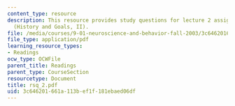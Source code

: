 ```yaml
---
content_type: resource
description: This resource provides study questions for lecture 2 assigned readings
  (History and Goals, II).
file: /media/courses/9-01-neuroscience-and-behavior-fall-2003/3c646201661a113bef1f181ebaed06df_rsq_2.pdf
file_type: application/pdf
learning_resource_types:
- Readings
ocw_type: OCWFile
parent_title: Readings
parent_type: CourseSection
resourcetype: Document
title: rsq_2.pdf
uid: 3c646201-661a-113b-ef1f-181ebaed06df
---
```

